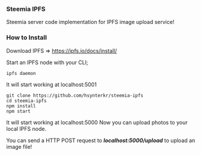 ### Steemia IPFS
Steemia server code implementation for IPFS image upload service!

### How to Install

Download IPFS => https://ipfs.io/docs/install/

Start an IPFS node with your CLI;
```
ipfs daemon 
```
It will start working at localhost:5001
```
git clone https://github.com/hsynterkr/steemia-ipfs
cd steemia-ipfs
npm install
npm start
```
It will start working at localhost:5000
Now you can upload photos to your local IPFS node.

You can send a HTTP POST request to <em><b>localhost:5000/upload</b></em>  to upload an image file!
```
